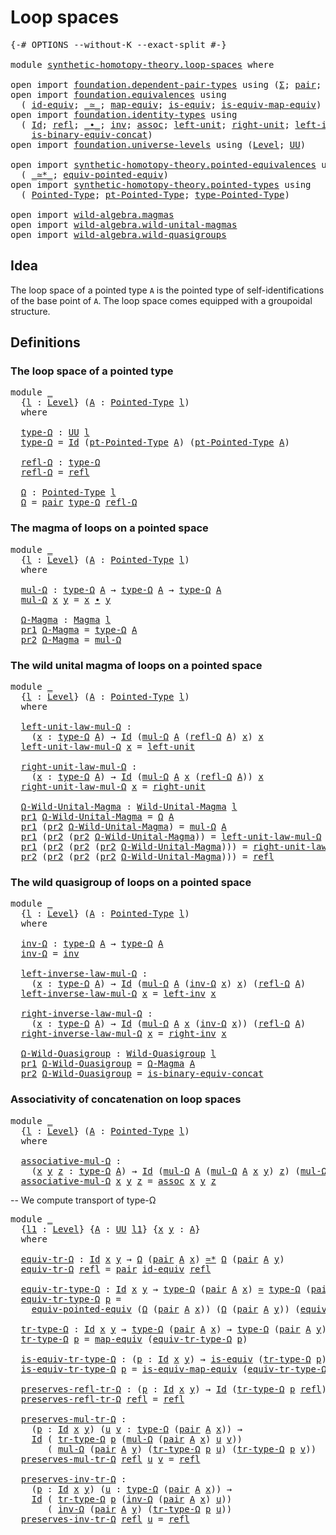# Loop spaces

<pre class="Agda"><a id="24" class="Symbol">{-#</a> <a id="28" class="Keyword">OPTIONS</a> <a id="36" class="Pragma">--without-K</a> <a id="48" class="Pragma">--exact-split</a> <a id="62" class="Symbol">#-}</a>

<a id="67" class="Keyword">module</a> <a id="74" href="synthetic-homotopy-theory.loop-spaces.html" class="Module">synthetic-homotopy-theory.loop-spaces</a> <a id="112" class="Keyword">where</a>

<a id="119" class="Keyword">open</a> <a id="124" class="Keyword">import</a> <a id="131" href="foundation.dependent-pair-types.html" class="Module">foundation.dependent-pair-types</a> <a id="163" class="Keyword">using</a> <a id="169" class="Symbol">(</a><a id="170" href="foundation-core.dependent-pair-types.html#502" class="Record">Σ</a><a id="171" class="Symbol">;</a> <a id="173" href="foundation-core.dependent-pair-types.html#575" class="InductiveConstructor">pair</a><a id="177" class="Symbol">;</a> <a id="179" href="foundation-core.dependent-pair-types.html#592" class="Field">pr1</a><a id="182" class="Symbol">;</a> <a id="184" href="foundation-core.dependent-pair-types.html#604" class="Field">pr2</a><a id="187" class="Symbol">)</a>
<a id="189" class="Keyword">open</a> <a id="194" class="Keyword">import</a> <a id="201" href="foundation.equivalences.html" class="Module">foundation.equivalences</a> <a id="225" class="Keyword">using</a>
  <a id="233" class="Symbol">(</a> <a id="235" href="foundation-core.equivalences.html#2480" class="Function">id-equiv</a><a id="243" class="Symbol">;</a> <a id="245" href="foundation-core.equivalences.html#1607" class="Function Operator">_≃_</a><a id="248" class="Symbol">;</a> <a id="250" href="foundation-core.equivalences.html#1807" class="Function">map-equiv</a><a id="259" class="Symbol">;</a> <a id="261" href="foundation-core.equivalences.html#1542" class="Function">is-equiv</a><a id="269" class="Symbol">;</a> <a id="271" href="foundation-core.equivalences.html#1862" class="Function">is-equiv-map-equiv</a><a id="289" class="Symbol">)</a>
<a id="291" class="Keyword">open</a> <a id="296" class="Keyword">import</a> <a id="303" href="foundation.identity-types.html" class="Module">foundation.identity-types</a> <a id="329" class="Keyword">using</a>
  <a id="337" class="Symbol">(</a> <a id="339" href="foundation-core.identity-types.html#641" class="Datatype">Id</a><a id="341" class="Symbol">;</a> <a id="343" href="foundation-core.identity-types.html#694" class="InductiveConstructor">refl</a><a id="347" class="Symbol">;</a> <a id="349" href="foundation-core.identity-types.html#1239" class="Function Operator">_∙_</a><a id="352" class="Symbol">;</a> <a id="354" href="foundation-core.identity-types.html#1552" class="Function">inv</a><a id="357" class="Symbol">;</a> <a id="359" href="foundation-core.identity-types.html#1699" class="Function">assoc</a><a id="364" class="Symbol">;</a> <a id="366" href="foundation-core.identity-types.html#1828" class="Function">left-unit</a><a id="375" class="Symbol">;</a> <a id="377" href="foundation-core.identity-types.html#1905" class="Function">right-unit</a><a id="387" class="Symbol">;</a> <a id="389" href="foundation-core.identity-types.html#1995" class="Function">left-inv</a><a id="397" class="Symbol">;</a> <a id="399" href="foundation-core.identity-types.html#2081" class="Function">right-inv</a><a id="408" class="Symbol">;</a>
    <a id="414" href="foundation.identity-types.html#2869" class="Function">is-binary-equiv-concat</a><a id="436" class="Symbol">)</a>
<a id="438" class="Keyword">open</a> <a id="443" class="Keyword">import</a> <a id="450" href="foundation.universe-levels.html" class="Module">foundation.universe-levels</a> <a id="477" class="Keyword">using</a> <a id="483" class="Symbol">(</a><a id="484" href="Agda.Primitive.html#597" class="Postulate">Level</a><a id="489" class="Symbol">;</a> <a id="491" href="foundation-core.universe-levels.html#222" class="Primitive">UU</a><a id="493" class="Symbol">)</a>

<a id="496" class="Keyword">open</a> <a id="501" class="Keyword">import</a> <a id="508" href="synthetic-homotopy-theory.pointed-equivalences.html" class="Module">synthetic-homotopy-theory.pointed-equivalences</a> <a id="555" class="Keyword">using</a>
  <a id="563" class="Symbol">(</a> <a id="565" href="synthetic-homotopy-theory.pointed-equivalences.html#7614" class="Function Operator">_≃*_</a><a id="569" class="Symbol">;</a> <a id="571" href="synthetic-homotopy-theory.pointed-equivalences.html#8109" class="Function">equiv-pointed-equiv</a><a id="590" class="Symbol">)</a>
<a id="592" class="Keyword">open</a> <a id="597" class="Keyword">import</a> <a id="604" href="synthetic-homotopy-theory.pointed-types.html" class="Module">synthetic-homotopy-theory.pointed-types</a> <a id="644" class="Keyword">using</a>
  <a id="652" class="Symbol">(</a> <a id="654" href="synthetic-homotopy-theory.pointed-types.html#392" class="Function">Pointed-Type</a><a id="666" class="Symbol">;</a> <a id="668" href="synthetic-homotopy-theory.pointed-types.html#585" class="Function">pt-Pointed-Type</a><a id="683" class="Symbol">;</a> <a id="685" href="synthetic-homotopy-theory.pointed-types.html#527" class="Function">type-Pointed-Type</a><a id="702" class="Symbol">)</a>

<a id="705" class="Keyword">open</a> <a id="710" class="Keyword">import</a> <a id="717" href="wild-algebra.magmas.html" class="Module">wild-algebra.magmas</a>
<a id="737" class="Keyword">open</a> <a id="742" class="Keyword">import</a> <a id="749" href="wild-algebra.wild-unital-magmas.html" class="Module">wild-algebra.wild-unital-magmas</a>
<a id="781" class="Keyword">open</a> <a id="786" class="Keyword">import</a> <a id="793" href="wild-algebra.wild-quasigroups.html" class="Module">wild-algebra.wild-quasigroups</a>
</pre>
## Idea

The loop space of a pointed type `A` is the pointed type of self-identifications of the base point of `A`. The loop space comes equipped with a groupoidal structure.

## Definitions

### The loop space of a pointed type

<pre class="Agda"><a id="1066" class="Keyword">module</a> <a id="1073" href="synthetic-homotopy-theory.loop-spaces.html#1073" class="Module">_</a>
  <a id="1077" class="Symbol">{</a><a id="1078" href="synthetic-homotopy-theory.loop-spaces.html#1078" class="Bound">l</a> <a id="1080" class="Symbol">:</a> <a id="1082" href="Agda.Primitive.html#597" class="Postulate">Level</a><a id="1087" class="Symbol">}</a> <a id="1089" class="Symbol">(</a><a id="1090" href="synthetic-homotopy-theory.loop-spaces.html#1090" class="Bound">A</a> <a id="1092" class="Symbol">:</a> <a id="1094" href="synthetic-homotopy-theory.pointed-types.html#392" class="Function">Pointed-Type</a> <a id="1107" href="synthetic-homotopy-theory.loop-spaces.html#1078" class="Bound">l</a><a id="1108" class="Symbol">)</a>
  <a id="1112" class="Keyword">where</a>
  
  <a id="1123" href="synthetic-homotopy-theory.loop-spaces.html#1123" class="Function">type-Ω</a> <a id="1130" class="Symbol">:</a> <a id="1132" href="foundation-core.universe-levels.html#222" class="Primitive">UU</a> <a id="1135" href="synthetic-homotopy-theory.loop-spaces.html#1078" class="Bound">l</a>
  <a id="1139" href="synthetic-homotopy-theory.loop-spaces.html#1123" class="Function">type-Ω</a> <a id="1146" class="Symbol">=</a> <a id="1148" href="foundation-core.identity-types.html#641" class="Datatype">Id</a> <a id="1151" class="Symbol">(</a><a id="1152" href="synthetic-homotopy-theory.pointed-types.html#585" class="Function">pt-Pointed-Type</a> <a id="1168" href="synthetic-homotopy-theory.loop-spaces.html#1090" class="Bound">A</a><a id="1169" class="Symbol">)</a> <a id="1171" class="Symbol">(</a><a id="1172" href="synthetic-homotopy-theory.pointed-types.html#585" class="Function">pt-Pointed-Type</a> <a id="1188" href="synthetic-homotopy-theory.loop-spaces.html#1090" class="Bound">A</a><a id="1189" class="Symbol">)</a>

  <a id="1194" href="synthetic-homotopy-theory.loop-spaces.html#1194" class="Function">refl-Ω</a> <a id="1201" class="Symbol">:</a> <a id="1203" href="synthetic-homotopy-theory.loop-spaces.html#1123" class="Function">type-Ω</a>
  <a id="1212" href="synthetic-homotopy-theory.loop-spaces.html#1194" class="Function">refl-Ω</a> <a id="1219" class="Symbol">=</a> <a id="1221" href="foundation-core.identity-types.html#694" class="InductiveConstructor">refl</a>

  <a id="1229" href="synthetic-homotopy-theory.loop-spaces.html#1229" class="Function">Ω</a> <a id="1231" class="Symbol">:</a> <a id="1233" href="synthetic-homotopy-theory.pointed-types.html#392" class="Function">Pointed-Type</a> <a id="1246" href="synthetic-homotopy-theory.loop-spaces.html#1078" class="Bound">l</a>
  <a id="1250" href="synthetic-homotopy-theory.loop-spaces.html#1229" class="Function">Ω</a> <a id="1252" class="Symbol">=</a> <a id="1254" href="foundation-core.dependent-pair-types.html#575" class="InductiveConstructor">pair</a> <a id="1259" href="synthetic-homotopy-theory.loop-spaces.html#1123" class="Function">type-Ω</a> <a id="1266" href="synthetic-homotopy-theory.loop-spaces.html#1194" class="Function">refl-Ω</a>
</pre>
### The magma of loops on a pointed space

<pre class="Agda"><a id="1329" class="Keyword">module</a> <a id="1336" href="synthetic-homotopy-theory.loop-spaces.html#1336" class="Module">_</a>
  <a id="1340" class="Symbol">{</a><a id="1341" href="synthetic-homotopy-theory.loop-spaces.html#1341" class="Bound">l</a> <a id="1343" class="Symbol">:</a> <a id="1345" href="Agda.Primitive.html#597" class="Postulate">Level</a><a id="1350" class="Symbol">}</a> <a id="1352" class="Symbol">(</a><a id="1353" href="synthetic-homotopy-theory.loop-spaces.html#1353" class="Bound">A</a> <a id="1355" class="Symbol">:</a> <a id="1357" href="synthetic-homotopy-theory.pointed-types.html#392" class="Function">Pointed-Type</a> <a id="1370" href="synthetic-homotopy-theory.loop-spaces.html#1341" class="Bound">l</a><a id="1371" class="Symbol">)</a>
  <a id="1375" class="Keyword">where</a>

  <a id="1384" href="synthetic-homotopy-theory.loop-spaces.html#1384" class="Function">mul-Ω</a> <a id="1390" class="Symbol">:</a> <a id="1392" href="synthetic-homotopy-theory.loop-spaces.html#1123" class="Function">type-Ω</a> <a id="1399" href="synthetic-homotopy-theory.loop-spaces.html#1353" class="Bound">A</a> <a id="1401" class="Symbol">→</a> <a id="1403" href="synthetic-homotopy-theory.loop-spaces.html#1123" class="Function">type-Ω</a> <a id="1410" href="synthetic-homotopy-theory.loop-spaces.html#1353" class="Bound">A</a> <a id="1412" class="Symbol">→</a> <a id="1414" href="synthetic-homotopy-theory.loop-spaces.html#1123" class="Function">type-Ω</a> <a id="1421" href="synthetic-homotopy-theory.loop-spaces.html#1353" class="Bound">A</a>
  <a id="1425" href="synthetic-homotopy-theory.loop-spaces.html#1384" class="Function">mul-Ω</a> <a id="1431" href="synthetic-homotopy-theory.loop-spaces.html#1431" class="Bound">x</a> <a id="1433" href="synthetic-homotopy-theory.loop-spaces.html#1433" class="Bound">y</a> <a id="1435" class="Symbol">=</a> <a id="1437" href="synthetic-homotopy-theory.loop-spaces.html#1431" class="Bound">x</a> <a id="1439" href="foundation-core.identity-types.html#1239" class="Function Operator">∙</a> <a id="1441" href="synthetic-homotopy-theory.loop-spaces.html#1433" class="Bound">y</a>

  <a id="1446" href="synthetic-homotopy-theory.loop-spaces.html#1446" class="Function">Ω-Magma</a> <a id="1454" class="Symbol">:</a> <a id="1456" href="wild-algebra.magmas.html#887" class="Function">Magma</a> <a id="1462" href="synthetic-homotopy-theory.loop-spaces.html#1341" class="Bound">l</a>
  <a id="1466" href="foundation-core.dependent-pair-types.html#592" class="Field">pr1</a> <a id="1470" href="synthetic-homotopy-theory.loop-spaces.html#1446" class="Function">Ω-Magma</a> <a id="1478" class="Symbol">=</a> <a id="1480" href="synthetic-homotopy-theory.loop-spaces.html#1123" class="Function">type-Ω</a> <a id="1487" href="synthetic-homotopy-theory.loop-spaces.html#1353" class="Bound">A</a>
  <a id="1491" href="foundation-core.dependent-pair-types.html#604" class="Field">pr2</a> <a id="1495" href="synthetic-homotopy-theory.loop-spaces.html#1446" class="Function">Ω-Magma</a> <a id="1503" class="Symbol">=</a> <a id="1505" href="synthetic-homotopy-theory.loop-spaces.html#1384" class="Function">mul-Ω</a>
</pre>
### The wild unital magma of loops on a pointed space

<pre class="Agda"><a id="1579" class="Keyword">module</a> <a id="1586" href="synthetic-homotopy-theory.loop-spaces.html#1586" class="Module">_</a>
  <a id="1590" class="Symbol">{</a><a id="1591" href="synthetic-homotopy-theory.loop-spaces.html#1591" class="Bound">l</a> <a id="1593" class="Symbol">:</a> <a id="1595" href="Agda.Primitive.html#597" class="Postulate">Level</a><a id="1600" class="Symbol">}</a> <a id="1602" class="Symbol">(</a><a id="1603" href="synthetic-homotopy-theory.loop-spaces.html#1603" class="Bound">A</a> <a id="1605" class="Symbol">:</a> <a id="1607" href="synthetic-homotopy-theory.pointed-types.html#392" class="Function">Pointed-Type</a> <a id="1620" href="synthetic-homotopy-theory.loop-spaces.html#1591" class="Bound">l</a><a id="1621" class="Symbol">)</a>
  <a id="1625" class="Keyword">where</a>

  <a id="1634" href="synthetic-homotopy-theory.loop-spaces.html#1634" class="Function">left-unit-law-mul-Ω</a> <a id="1654" class="Symbol">:</a>
    <a id="1660" class="Symbol">(</a><a id="1661" href="synthetic-homotopy-theory.loop-spaces.html#1661" class="Bound">x</a> <a id="1663" class="Symbol">:</a> <a id="1665" href="synthetic-homotopy-theory.loop-spaces.html#1123" class="Function">type-Ω</a> <a id="1672" href="synthetic-homotopy-theory.loop-spaces.html#1603" class="Bound">A</a><a id="1673" class="Symbol">)</a> <a id="1675" class="Symbol">→</a> <a id="1677" href="foundation-core.identity-types.html#641" class="Datatype">Id</a> <a id="1680" class="Symbol">(</a><a id="1681" href="synthetic-homotopy-theory.loop-spaces.html#1384" class="Function">mul-Ω</a> <a id="1687" href="synthetic-homotopy-theory.loop-spaces.html#1603" class="Bound">A</a> <a id="1689" class="Symbol">(</a><a id="1690" href="synthetic-homotopy-theory.loop-spaces.html#1194" class="Function">refl-Ω</a> <a id="1697" href="synthetic-homotopy-theory.loop-spaces.html#1603" class="Bound">A</a><a id="1698" class="Symbol">)</a> <a id="1700" href="synthetic-homotopy-theory.loop-spaces.html#1661" class="Bound">x</a><a id="1701" class="Symbol">)</a> <a id="1703" href="synthetic-homotopy-theory.loop-spaces.html#1661" class="Bound">x</a>
  <a id="1707" href="synthetic-homotopy-theory.loop-spaces.html#1634" class="Function">left-unit-law-mul-Ω</a> <a id="1727" href="synthetic-homotopy-theory.loop-spaces.html#1727" class="Bound">x</a> <a id="1729" class="Symbol">=</a> <a id="1731" href="foundation-core.identity-types.html#1828" class="Function">left-unit</a>

  <a id="1744" href="synthetic-homotopy-theory.loop-spaces.html#1744" class="Function">right-unit-law-mul-Ω</a> <a id="1765" class="Symbol">:</a>
    <a id="1771" class="Symbol">(</a><a id="1772" href="synthetic-homotopy-theory.loop-spaces.html#1772" class="Bound">x</a> <a id="1774" class="Symbol">:</a> <a id="1776" href="synthetic-homotopy-theory.loop-spaces.html#1123" class="Function">type-Ω</a> <a id="1783" href="synthetic-homotopy-theory.loop-spaces.html#1603" class="Bound">A</a><a id="1784" class="Symbol">)</a> <a id="1786" class="Symbol">→</a> <a id="1788" href="foundation-core.identity-types.html#641" class="Datatype">Id</a> <a id="1791" class="Symbol">(</a><a id="1792" href="synthetic-homotopy-theory.loop-spaces.html#1384" class="Function">mul-Ω</a> <a id="1798" href="synthetic-homotopy-theory.loop-spaces.html#1603" class="Bound">A</a> <a id="1800" href="synthetic-homotopy-theory.loop-spaces.html#1772" class="Bound">x</a> <a id="1802" class="Symbol">(</a><a id="1803" href="synthetic-homotopy-theory.loop-spaces.html#1194" class="Function">refl-Ω</a> <a id="1810" href="synthetic-homotopy-theory.loop-spaces.html#1603" class="Bound">A</a><a id="1811" class="Symbol">))</a> <a id="1814" href="synthetic-homotopy-theory.loop-spaces.html#1772" class="Bound">x</a>
  <a id="1818" href="synthetic-homotopy-theory.loop-spaces.html#1744" class="Function">right-unit-law-mul-Ω</a> <a id="1839" href="synthetic-homotopy-theory.loop-spaces.html#1839" class="Bound">x</a> <a id="1841" class="Symbol">=</a> <a id="1843" href="foundation-core.identity-types.html#1905" class="Function">right-unit</a>

  <a id="1857" href="synthetic-homotopy-theory.loop-spaces.html#1857" class="Function">Ω-Wild-Unital-Magma</a> <a id="1877" class="Symbol">:</a> <a id="1879" href="wild-algebra.wild-unital-magmas.html#1650" class="Function">Wild-Unital-Magma</a> <a id="1897" href="synthetic-homotopy-theory.loop-spaces.html#1591" class="Bound">l</a>
  <a id="1901" href="foundation-core.dependent-pair-types.html#592" class="Field">pr1</a> <a id="1905" href="synthetic-homotopy-theory.loop-spaces.html#1857" class="Function">Ω-Wild-Unital-Magma</a> <a id="1925" class="Symbol">=</a> <a id="1927" href="synthetic-homotopy-theory.loop-spaces.html#1229" class="Function">Ω</a> <a id="1929" href="synthetic-homotopy-theory.loop-spaces.html#1603" class="Bound">A</a>
  <a id="1933" href="foundation-core.dependent-pair-types.html#592" class="Field">pr1</a> <a id="1937" class="Symbol">(</a><a id="1938" href="foundation-core.dependent-pair-types.html#604" class="Field">pr2</a> <a id="1942" href="synthetic-homotopy-theory.loop-spaces.html#1857" class="Function">Ω-Wild-Unital-Magma</a><a id="1961" class="Symbol">)</a> <a id="1963" class="Symbol">=</a> <a id="1965" href="synthetic-homotopy-theory.loop-spaces.html#1384" class="Function">mul-Ω</a> <a id="1971" href="synthetic-homotopy-theory.loop-spaces.html#1603" class="Bound">A</a>
  <a id="1975" href="foundation-core.dependent-pair-types.html#592" class="Field">pr1</a> <a id="1979" class="Symbol">(</a><a id="1980" href="foundation-core.dependent-pair-types.html#604" class="Field">pr2</a> <a id="1984" class="Symbol">(</a><a id="1985" href="foundation-core.dependent-pair-types.html#604" class="Field">pr2</a> <a id="1989" href="synthetic-homotopy-theory.loop-spaces.html#1857" class="Function">Ω-Wild-Unital-Magma</a><a id="2008" class="Symbol">))</a> <a id="2011" class="Symbol">=</a> <a id="2013" href="synthetic-homotopy-theory.loop-spaces.html#1634" class="Function">left-unit-law-mul-Ω</a>
  <a id="2035" href="foundation-core.dependent-pair-types.html#592" class="Field">pr1</a> <a id="2039" class="Symbol">(</a><a id="2040" href="foundation-core.dependent-pair-types.html#604" class="Field">pr2</a> <a id="2044" class="Symbol">(</a><a id="2045" href="foundation-core.dependent-pair-types.html#604" class="Field">pr2</a> <a id="2049" class="Symbol">(</a><a id="2050" href="foundation-core.dependent-pair-types.html#604" class="Field">pr2</a> <a id="2054" href="synthetic-homotopy-theory.loop-spaces.html#1857" class="Function">Ω-Wild-Unital-Magma</a><a id="2073" class="Symbol">)))</a> <a id="2077" class="Symbol">=</a> <a id="2079" href="synthetic-homotopy-theory.loop-spaces.html#1744" class="Function">right-unit-law-mul-Ω</a>
  <a id="2102" href="foundation-core.dependent-pair-types.html#604" class="Field">pr2</a> <a id="2106" class="Symbol">(</a><a id="2107" href="foundation-core.dependent-pair-types.html#604" class="Field">pr2</a> <a id="2111" class="Symbol">(</a><a id="2112" href="foundation-core.dependent-pair-types.html#604" class="Field">pr2</a> <a id="2116" class="Symbol">(</a><a id="2117" href="foundation-core.dependent-pair-types.html#604" class="Field">pr2</a> <a id="2121" href="synthetic-homotopy-theory.loop-spaces.html#1857" class="Function">Ω-Wild-Unital-Magma</a><a id="2140" class="Symbol">)))</a> <a id="2144" class="Symbol">=</a> <a id="2146" href="foundation-core.identity-types.html#694" class="InductiveConstructor">refl</a>
</pre>
### The wild quasigroup of loops on a pointed space

<pre class="Agda"><a id="2217" class="Keyword">module</a> <a id="2224" href="synthetic-homotopy-theory.loop-spaces.html#2224" class="Module">_</a>
  <a id="2228" class="Symbol">{</a><a id="2229" href="synthetic-homotopy-theory.loop-spaces.html#2229" class="Bound">l</a> <a id="2231" class="Symbol">:</a> <a id="2233" href="Agda.Primitive.html#597" class="Postulate">Level</a><a id="2238" class="Symbol">}</a> <a id="2240" class="Symbol">(</a><a id="2241" href="synthetic-homotopy-theory.loop-spaces.html#2241" class="Bound">A</a> <a id="2243" class="Symbol">:</a> <a id="2245" href="synthetic-homotopy-theory.pointed-types.html#392" class="Function">Pointed-Type</a> <a id="2258" href="synthetic-homotopy-theory.loop-spaces.html#2229" class="Bound">l</a><a id="2259" class="Symbol">)</a>
  <a id="2263" class="Keyword">where</a>

  <a id="2272" href="synthetic-homotopy-theory.loop-spaces.html#2272" class="Function">inv-Ω</a> <a id="2278" class="Symbol">:</a> <a id="2280" href="synthetic-homotopy-theory.loop-spaces.html#1123" class="Function">type-Ω</a> <a id="2287" href="synthetic-homotopy-theory.loop-spaces.html#2241" class="Bound">A</a> <a id="2289" class="Symbol">→</a> <a id="2291" href="synthetic-homotopy-theory.loop-spaces.html#1123" class="Function">type-Ω</a> <a id="2298" href="synthetic-homotopy-theory.loop-spaces.html#2241" class="Bound">A</a>
  <a id="2302" href="synthetic-homotopy-theory.loop-spaces.html#2272" class="Function">inv-Ω</a> <a id="2308" class="Symbol">=</a> <a id="2310" href="foundation-core.identity-types.html#1552" class="Function">inv</a>

  <a id="2317" href="synthetic-homotopy-theory.loop-spaces.html#2317" class="Function">left-inverse-law-mul-Ω</a> <a id="2340" class="Symbol">:</a>
    <a id="2346" class="Symbol">(</a><a id="2347" href="synthetic-homotopy-theory.loop-spaces.html#2347" class="Bound">x</a> <a id="2349" class="Symbol">:</a> <a id="2351" href="synthetic-homotopy-theory.loop-spaces.html#1123" class="Function">type-Ω</a> <a id="2358" href="synthetic-homotopy-theory.loop-spaces.html#2241" class="Bound">A</a><a id="2359" class="Symbol">)</a> <a id="2361" class="Symbol">→</a> <a id="2363" href="foundation-core.identity-types.html#641" class="Datatype">Id</a> <a id="2366" class="Symbol">(</a><a id="2367" href="synthetic-homotopy-theory.loop-spaces.html#1384" class="Function">mul-Ω</a> <a id="2373" href="synthetic-homotopy-theory.loop-spaces.html#2241" class="Bound">A</a> <a id="2375" class="Symbol">(</a><a id="2376" href="synthetic-homotopy-theory.loop-spaces.html#2272" class="Function">inv-Ω</a> <a id="2382" href="synthetic-homotopy-theory.loop-spaces.html#2347" class="Bound">x</a><a id="2383" class="Symbol">)</a> <a id="2385" href="synthetic-homotopy-theory.loop-spaces.html#2347" class="Bound">x</a><a id="2386" class="Symbol">)</a> <a id="2388" class="Symbol">(</a><a id="2389" href="synthetic-homotopy-theory.loop-spaces.html#1194" class="Function">refl-Ω</a> <a id="2396" href="synthetic-homotopy-theory.loop-spaces.html#2241" class="Bound">A</a><a id="2397" class="Symbol">)</a>
  <a id="2401" href="synthetic-homotopy-theory.loop-spaces.html#2317" class="Function">left-inverse-law-mul-Ω</a> <a id="2424" href="synthetic-homotopy-theory.loop-spaces.html#2424" class="Bound">x</a> <a id="2426" class="Symbol">=</a> <a id="2428" href="foundation-core.identity-types.html#1995" class="Function">left-inv</a> <a id="2437" href="synthetic-homotopy-theory.loop-spaces.html#2424" class="Bound">x</a>

  <a id="2442" href="synthetic-homotopy-theory.loop-spaces.html#2442" class="Function">right-inverse-law-mul-Ω</a> <a id="2466" class="Symbol">:</a>
    <a id="2472" class="Symbol">(</a><a id="2473" href="synthetic-homotopy-theory.loop-spaces.html#2473" class="Bound">x</a> <a id="2475" class="Symbol">:</a> <a id="2477" href="synthetic-homotopy-theory.loop-spaces.html#1123" class="Function">type-Ω</a> <a id="2484" href="synthetic-homotopy-theory.loop-spaces.html#2241" class="Bound">A</a><a id="2485" class="Symbol">)</a> <a id="2487" class="Symbol">→</a> <a id="2489" href="foundation-core.identity-types.html#641" class="Datatype">Id</a> <a id="2492" class="Symbol">(</a><a id="2493" href="synthetic-homotopy-theory.loop-spaces.html#1384" class="Function">mul-Ω</a> <a id="2499" href="synthetic-homotopy-theory.loop-spaces.html#2241" class="Bound">A</a> <a id="2501" href="synthetic-homotopy-theory.loop-spaces.html#2473" class="Bound">x</a> <a id="2503" class="Symbol">(</a><a id="2504" href="synthetic-homotopy-theory.loop-spaces.html#2272" class="Function">inv-Ω</a> <a id="2510" href="synthetic-homotopy-theory.loop-spaces.html#2473" class="Bound">x</a><a id="2511" class="Symbol">))</a> <a id="2514" class="Symbol">(</a><a id="2515" href="synthetic-homotopy-theory.loop-spaces.html#1194" class="Function">refl-Ω</a> <a id="2522" href="synthetic-homotopy-theory.loop-spaces.html#2241" class="Bound">A</a><a id="2523" class="Symbol">)</a>
  <a id="2527" href="synthetic-homotopy-theory.loop-spaces.html#2442" class="Function">right-inverse-law-mul-Ω</a> <a id="2551" href="synthetic-homotopy-theory.loop-spaces.html#2551" class="Bound">x</a> <a id="2553" class="Symbol">=</a> <a id="2555" href="foundation-core.identity-types.html#2081" class="Function">right-inv</a> <a id="2565" href="synthetic-homotopy-theory.loop-spaces.html#2551" class="Bound">x</a>

  <a id="2570" href="synthetic-homotopy-theory.loop-spaces.html#2570" class="Function">Ω-Wild-Quasigroup</a> <a id="2588" class="Symbol">:</a> <a id="2590" href="wild-algebra.wild-quasigroups.html#483" class="Function">Wild-Quasigroup</a> <a id="2606" href="synthetic-homotopy-theory.loop-spaces.html#2229" class="Bound">l</a>
  <a id="2610" href="foundation-core.dependent-pair-types.html#592" class="Field">pr1</a> <a id="2614" href="synthetic-homotopy-theory.loop-spaces.html#2570" class="Function">Ω-Wild-Quasigroup</a> <a id="2632" class="Symbol">=</a> <a id="2634" href="synthetic-homotopy-theory.loop-spaces.html#1446" class="Function">Ω-Magma</a> <a id="2642" href="synthetic-homotopy-theory.loop-spaces.html#2241" class="Bound">A</a>
  <a id="2646" href="foundation-core.dependent-pair-types.html#604" class="Field">pr2</a> <a id="2650" href="synthetic-homotopy-theory.loop-spaces.html#2570" class="Function">Ω-Wild-Quasigroup</a> <a id="2668" class="Symbol">=</a> <a id="2670" href="foundation.identity-types.html#2869" class="Function">is-binary-equiv-concat</a>
</pre>
### Associativity of concatenation on loop spaces

<pre class="Agda"><a id="2757" class="Keyword">module</a> <a id="2764" href="synthetic-homotopy-theory.loop-spaces.html#2764" class="Module">_</a>
  <a id="2768" class="Symbol">{</a><a id="2769" href="synthetic-homotopy-theory.loop-spaces.html#2769" class="Bound">l</a> <a id="2771" class="Symbol">:</a> <a id="2773" href="Agda.Primitive.html#597" class="Postulate">Level</a><a id="2778" class="Symbol">}</a> <a id="2780" class="Symbol">(</a><a id="2781" href="synthetic-homotopy-theory.loop-spaces.html#2781" class="Bound">A</a> <a id="2783" class="Symbol">:</a> <a id="2785" href="synthetic-homotopy-theory.pointed-types.html#392" class="Function">Pointed-Type</a> <a id="2798" href="synthetic-homotopy-theory.loop-spaces.html#2769" class="Bound">l</a><a id="2799" class="Symbol">)</a>
  <a id="2803" class="Keyword">where</a>
  
  <a id="2814" href="synthetic-homotopy-theory.loop-spaces.html#2814" class="Function">associative-mul-Ω</a> <a id="2832" class="Symbol">:</a>
    <a id="2838" class="Symbol">(</a><a id="2839" href="synthetic-homotopy-theory.loop-spaces.html#2839" class="Bound">x</a> <a id="2841" href="synthetic-homotopy-theory.loop-spaces.html#2841" class="Bound">y</a> <a id="2843" href="synthetic-homotopy-theory.loop-spaces.html#2843" class="Bound">z</a> <a id="2845" class="Symbol">:</a> <a id="2847" href="synthetic-homotopy-theory.loop-spaces.html#1123" class="Function">type-Ω</a> <a id="2854" href="synthetic-homotopy-theory.loop-spaces.html#2781" class="Bound">A</a><a id="2855" class="Symbol">)</a> <a id="2857" class="Symbol">→</a> <a id="2859" href="foundation-core.identity-types.html#641" class="Datatype">Id</a> <a id="2862" class="Symbol">(</a><a id="2863" href="synthetic-homotopy-theory.loop-spaces.html#1384" class="Function">mul-Ω</a> <a id="2869" href="synthetic-homotopy-theory.loop-spaces.html#2781" class="Bound">A</a> <a id="2871" class="Symbol">(</a><a id="2872" href="synthetic-homotopy-theory.loop-spaces.html#1384" class="Function">mul-Ω</a> <a id="2878" href="synthetic-homotopy-theory.loop-spaces.html#2781" class="Bound">A</a> <a id="2880" href="synthetic-homotopy-theory.loop-spaces.html#2839" class="Bound">x</a> <a id="2882" href="synthetic-homotopy-theory.loop-spaces.html#2841" class="Bound">y</a><a id="2883" class="Symbol">)</a> <a id="2885" href="synthetic-homotopy-theory.loop-spaces.html#2843" class="Bound">z</a><a id="2886" class="Symbol">)</a> <a id="2888" class="Symbol">(</a><a id="2889" href="synthetic-homotopy-theory.loop-spaces.html#1384" class="Function">mul-Ω</a> <a id="2895" href="synthetic-homotopy-theory.loop-spaces.html#2781" class="Bound">A</a> <a id="2897" href="synthetic-homotopy-theory.loop-spaces.html#2839" class="Bound">x</a> <a id="2899" class="Symbol">(</a><a id="2900" href="synthetic-homotopy-theory.loop-spaces.html#1384" class="Function">mul-Ω</a> <a id="2906" href="synthetic-homotopy-theory.loop-spaces.html#2781" class="Bound">A</a> <a id="2908" href="synthetic-homotopy-theory.loop-spaces.html#2841" class="Bound">y</a> <a id="2910" href="synthetic-homotopy-theory.loop-spaces.html#2843" class="Bound">z</a><a id="2911" class="Symbol">))</a>
  <a id="2916" href="synthetic-homotopy-theory.loop-spaces.html#2814" class="Function">associative-mul-Ω</a> <a id="2934" href="synthetic-homotopy-theory.loop-spaces.html#2934" class="Bound">x</a> <a id="2936" href="synthetic-homotopy-theory.loop-spaces.html#2936" class="Bound">y</a> <a id="2938" href="synthetic-homotopy-theory.loop-spaces.html#2938" class="Bound">z</a> <a id="2940" class="Symbol">=</a> <a id="2942" href="foundation-core.identity-types.html#1699" class="Function">assoc</a> <a id="2948" href="synthetic-homotopy-theory.loop-spaces.html#2934" class="Bound">x</a> <a id="2950" href="synthetic-homotopy-theory.loop-spaces.html#2936" class="Bound">y</a> <a id="2952" href="synthetic-homotopy-theory.loop-spaces.html#2938" class="Bound">z</a>
</pre>
-- We compute transport of type-Ω

<pre class="Agda"><a id="2998" class="Keyword">module</a> <a id="3005" href="synthetic-homotopy-theory.loop-spaces.html#3005" class="Module">_</a>
  <a id="3009" class="Symbol">{</a><a id="3010" href="synthetic-homotopy-theory.loop-spaces.html#3010" class="Bound">l1</a> <a id="3013" class="Symbol">:</a> <a id="3015" href="Agda.Primitive.html#597" class="Postulate">Level</a><a id="3020" class="Symbol">}</a> <a id="3022" class="Symbol">{</a><a id="3023" href="synthetic-homotopy-theory.loop-spaces.html#3023" class="Bound">A</a> <a id="3025" class="Symbol">:</a> <a id="3027" href="foundation-core.universe-levels.html#222" class="Primitive">UU</a> <a id="3030" href="synthetic-homotopy-theory.loop-spaces.html#3010" class="Bound">l1</a><a id="3032" class="Symbol">}</a> <a id="3034" class="Symbol">{</a><a id="3035" href="synthetic-homotopy-theory.loop-spaces.html#3035" class="Bound">x</a> <a id="3037" href="synthetic-homotopy-theory.loop-spaces.html#3037" class="Bound">y</a> <a id="3039" class="Symbol">:</a> <a id="3041" href="synthetic-homotopy-theory.loop-spaces.html#3023" class="Bound">A</a><a id="3042" class="Symbol">}</a> 
  <a id="3047" class="Keyword">where</a>

  <a id="3056" href="synthetic-homotopy-theory.loop-spaces.html#3056" class="Function">equiv-tr-Ω</a> <a id="3067" class="Symbol">:</a> <a id="3069" href="foundation-core.identity-types.html#641" class="Datatype">Id</a> <a id="3072" href="synthetic-homotopy-theory.loop-spaces.html#3035" class="Bound">x</a> <a id="3074" href="synthetic-homotopy-theory.loop-spaces.html#3037" class="Bound">y</a> <a id="3076" class="Symbol">→</a> <a id="3078" href="synthetic-homotopy-theory.loop-spaces.html#1229" class="Function">Ω</a> <a id="3080" class="Symbol">(</a><a id="3081" href="foundation-core.dependent-pair-types.html#575" class="InductiveConstructor">pair</a> <a id="3086" href="synthetic-homotopy-theory.loop-spaces.html#3023" class="Bound">A</a> <a id="3088" href="synthetic-homotopy-theory.loop-spaces.html#3035" class="Bound">x</a><a id="3089" class="Symbol">)</a> <a id="3091" href="synthetic-homotopy-theory.pointed-equivalences.html#7614" class="Function Operator">≃*</a> <a id="3094" href="synthetic-homotopy-theory.loop-spaces.html#1229" class="Function">Ω</a> <a id="3096" class="Symbol">(</a><a id="3097" href="foundation-core.dependent-pair-types.html#575" class="InductiveConstructor">pair</a> <a id="3102" href="synthetic-homotopy-theory.loop-spaces.html#3023" class="Bound">A</a> <a id="3104" href="synthetic-homotopy-theory.loop-spaces.html#3037" class="Bound">y</a><a id="3105" class="Symbol">)</a>
  <a id="3109" href="synthetic-homotopy-theory.loop-spaces.html#3056" class="Function">equiv-tr-Ω</a> <a id="3120" href="foundation-core.identity-types.html#694" class="InductiveConstructor">refl</a> <a id="3125" class="Symbol">=</a> <a id="3127" href="foundation-core.dependent-pair-types.html#575" class="InductiveConstructor">pair</a> <a id="3132" href="foundation-core.equivalences.html#2480" class="Function">id-equiv</a> <a id="3141" href="foundation-core.identity-types.html#694" class="InductiveConstructor">refl</a>
  
  <a id="3151" href="synthetic-homotopy-theory.loop-spaces.html#3151" class="Function">equiv-tr-type-Ω</a> <a id="3167" class="Symbol">:</a> <a id="3169" href="foundation-core.identity-types.html#641" class="Datatype">Id</a> <a id="3172" href="synthetic-homotopy-theory.loop-spaces.html#3035" class="Bound">x</a> <a id="3174" href="synthetic-homotopy-theory.loop-spaces.html#3037" class="Bound">y</a> <a id="3176" class="Symbol">→</a> <a id="3178" href="synthetic-homotopy-theory.loop-spaces.html#1123" class="Function">type-Ω</a> <a id="3185" class="Symbol">(</a><a id="3186" href="foundation-core.dependent-pair-types.html#575" class="InductiveConstructor">pair</a> <a id="3191" href="synthetic-homotopy-theory.loop-spaces.html#3023" class="Bound">A</a> <a id="3193" href="synthetic-homotopy-theory.loop-spaces.html#3035" class="Bound">x</a><a id="3194" class="Symbol">)</a> <a id="3196" href="foundation-core.equivalences.html#1607" class="Function Operator">≃</a> <a id="3198" href="synthetic-homotopy-theory.loop-spaces.html#1123" class="Function">type-Ω</a> <a id="3205" class="Symbol">(</a><a id="3206" href="foundation-core.dependent-pair-types.html#575" class="InductiveConstructor">pair</a> <a id="3211" href="synthetic-homotopy-theory.loop-spaces.html#3023" class="Bound">A</a> <a id="3213" href="synthetic-homotopy-theory.loop-spaces.html#3037" class="Bound">y</a><a id="3214" class="Symbol">)</a>
  <a id="3218" href="synthetic-homotopy-theory.loop-spaces.html#3151" class="Function">equiv-tr-type-Ω</a> <a id="3234" href="synthetic-homotopy-theory.loop-spaces.html#3234" class="Bound">p</a> <a id="3236" class="Symbol">=</a>
    <a id="3242" href="synthetic-homotopy-theory.pointed-equivalences.html#8109" class="Function">equiv-pointed-equiv</a> <a id="3262" class="Symbol">(</a><a id="3263" href="synthetic-homotopy-theory.loop-spaces.html#1229" class="Function">Ω</a> <a id="3265" class="Symbol">(</a><a id="3266" href="foundation-core.dependent-pair-types.html#575" class="InductiveConstructor">pair</a> <a id="3271" href="synthetic-homotopy-theory.loop-spaces.html#3023" class="Bound">A</a> <a id="3273" href="synthetic-homotopy-theory.loop-spaces.html#3035" class="Bound">x</a><a id="3274" class="Symbol">))</a> <a id="3277" class="Symbol">(</a><a id="3278" href="synthetic-homotopy-theory.loop-spaces.html#1229" class="Function">Ω</a> <a id="3280" class="Symbol">(</a><a id="3281" href="foundation-core.dependent-pair-types.html#575" class="InductiveConstructor">pair</a> <a id="3286" href="synthetic-homotopy-theory.loop-spaces.html#3023" class="Bound">A</a> <a id="3288" href="synthetic-homotopy-theory.loop-spaces.html#3037" class="Bound">y</a><a id="3289" class="Symbol">))</a> <a id="3292" class="Symbol">(</a><a id="3293" href="synthetic-homotopy-theory.loop-spaces.html#3056" class="Function">equiv-tr-Ω</a> <a id="3304" href="synthetic-homotopy-theory.loop-spaces.html#3234" class="Bound">p</a><a id="3305" class="Symbol">)</a>

  <a id="3310" href="synthetic-homotopy-theory.loop-spaces.html#3310" class="Function">tr-type-Ω</a> <a id="3320" class="Symbol">:</a> <a id="3322" href="foundation-core.identity-types.html#641" class="Datatype">Id</a> <a id="3325" href="synthetic-homotopy-theory.loop-spaces.html#3035" class="Bound">x</a> <a id="3327" href="synthetic-homotopy-theory.loop-spaces.html#3037" class="Bound">y</a> <a id="3329" class="Symbol">→</a> <a id="3331" href="synthetic-homotopy-theory.loop-spaces.html#1123" class="Function">type-Ω</a> <a id="3338" class="Symbol">(</a><a id="3339" href="foundation-core.dependent-pair-types.html#575" class="InductiveConstructor">pair</a> <a id="3344" href="synthetic-homotopy-theory.loop-spaces.html#3023" class="Bound">A</a> <a id="3346" href="synthetic-homotopy-theory.loop-spaces.html#3035" class="Bound">x</a><a id="3347" class="Symbol">)</a> <a id="3349" class="Symbol">→</a> <a id="3351" href="synthetic-homotopy-theory.loop-spaces.html#1123" class="Function">type-Ω</a> <a id="3358" class="Symbol">(</a><a id="3359" href="foundation-core.dependent-pair-types.html#575" class="InductiveConstructor">pair</a> <a id="3364" href="synthetic-homotopy-theory.loop-spaces.html#3023" class="Bound">A</a> <a id="3366" href="synthetic-homotopy-theory.loop-spaces.html#3037" class="Bound">y</a><a id="3367" class="Symbol">)</a>
  <a id="3371" href="synthetic-homotopy-theory.loop-spaces.html#3310" class="Function">tr-type-Ω</a> <a id="3381" href="synthetic-homotopy-theory.loop-spaces.html#3381" class="Bound">p</a> <a id="3383" class="Symbol">=</a> <a id="3385" href="foundation-core.equivalences.html#1807" class="Function">map-equiv</a> <a id="3395" class="Symbol">(</a><a id="3396" href="synthetic-homotopy-theory.loop-spaces.html#3151" class="Function">equiv-tr-type-Ω</a> <a id="3412" href="synthetic-homotopy-theory.loop-spaces.html#3381" class="Bound">p</a><a id="3413" class="Symbol">)</a>

  <a id="3418" href="synthetic-homotopy-theory.loop-spaces.html#3418" class="Function">is-equiv-tr-type-Ω</a> <a id="3437" class="Symbol">:</a> <a id="3439" class="Symbol">(</a><a id="3440" href="synthetic-homotopy-theory.loop-spaces.html#3440" class="Bound">p</a> <a id="3442" class="Symbol">:</a> <a id="3444" href="foundation-core.identity-types.html#641" class="Datatype">Id</a> <a id="3447" href="synthetic-homotopy-theory.loop-spaces.html#3035" class="Bound">x</a> <a id="3449" href="synthetic-homotopy-theory.loop-spaces.html#3037" class="Bound">y</a><a id="3450" class="Symbol">)</a> <a id="3452" class="Symbol">→</a> <a id="3454" href="foundation-core.equivalences.html#1542" class="Function">is-equiv</a> <a id="3463" class="Symbol">(</a><a id="3464" href="synthetic-homotopy-theory.loop-spaces.html#3310" class="Function">tr-type-Ω</a> <a id="3474" href="synthetic-homotopy-theory.loop-spaces.html#3440" class="Bound">p</a><a id="3475" class="Symbol">)</a>
  <a id="3479" href="synthetic-homotopy-theory.loop-spaces.html#3418" class="Function">is-equiv-tr-type-Ω</a> <a id="3498" href="synthetic-homotopy-theory.loop-spaces.html#3498" class="Bound">p</a> <a id="3500" class="Symbol">=</a> <a id="3502" href="foundation-core.equivalences.html#1862" class="Function">is-equiv-map-equiv</a> <a id="3521" class="Symbol">(</a><a id="3522" href="synthetic-homotopy-theory.loop-spaces.html#3151" class="Function">equiv-tr-type-Ω</a> <a id="3538" href="synthetic-homotopy-theory.loop-spaces.html#3498" class="Bound">p</a><a id="3539" class="Symbol">)</a>

  <a id="3544" href="synthetic-homotopy-theory.loop-spaces.html#3544" class="Function">preserves-refl-tr-Ω</a> <a id="3564" class="Symbol">:</a> <a id="3566" class="Symbol">(</a><a id="3567" href="synthetic-homotopy-theory.loop-spaces.html#3567" class="Bound">p</a> <a id="3569" class="Symbol">:</a> <a id="3571" href="foundation-core.identity-types.html#641" class="Datatype">Id</a> <a id="3574" href="synthetic-homotopy-theory.loop-spaces.html#3035" class="Bound">x</a> <a id="3576" href="synthetic-homotopy-theory.loop-spaces.html#3037" class="Bound">y</a><a id="3577" class="Symbol">)</a> <a id="3579" class="Symbol">→</a> <a id="3581" href="foundation-core.identity-types.html#641" class="Datatype">Id</a> <a id="3584" class="Symbol">(</a><a id="3585" href="synthetic-homotopy-theory.loop-spaces.html#3310" class="Function">tr-type-Ω</a> <a id="3595" href="synthetic-homotopy-theory.loop-spaces.html#3567" class="Bound">p</a> <a id="3597" href="foundation-core.identity-types.html#694" class="InductiveConstructor">refl</a><a id="3601" class="Symbol">)</a> <a id="3603" href="foundation-core.identity-types.html#694" class="InductiveConstructor">refl</a>
  <a id="3610" href="synthetic-homotopy-theory.loop-spaces.html#3544" class="Function">preserves-refl-tr-Ω</a> <a id="3630" href="foundation-core.identity-types.html#694" class="InductiveConstructor">refl</a> <a id="3635" class="Symbol">=</a> <a id="3637" href="foundation-core.identity-types.html#694" class="InductiveConstructor">refl</a>

  <a id="3645" href="synthetic-homotopy-theory.loop-spaces.html#3645" class="Function">preserves-mul-tr-Ω</a> <a id="3664" class="Symbol">:</a>
    <a id="3670" class="Symbol">(</a><a id="3671" href="synthetic-homotopy-theory.loop-spaces.html#3671" class="Bound">p</a> <a id="3673" class="Symbol">:</a> <a id="3675" href="foundation-core.identity-types.html#641" class="Datatype">Id</a> <a id="3678" href="synthetic-homotopy-theory.loop-spaces.html#3035" class="Bound">x</a> <a id="3680" href="synthetic-homotopy-theory.loop-spaces.html#3037" class="Bound">y</a><a id="3681" class="Symbol">)</a> <a id="3683" class="Symbol">(</a><a id="3684" href="synthetic-homotopy-theory.loop-spaces.html#3684" class="Bound">u</a> <a id="3686" href="synthetic-homotopy-theory.loop-spaces.html#3686" class="Bound">v</a> <a id="3688" class="Symbol">:</a> <a id="3690" href="synthetic-homotopy-theory.loop-spaces.html#1123" class="Function">type-Ω</a> <a id="3697" class="Symbol">(</a><a id="3698" href="foundation-core.dependent-pair-types.html#575" class="InductiveConstructor">pair</a> <a id="3703" href="synthetic-homotopy-theory.loop-spaces.html#3023" class="Bound">A</a> <a id="3705" href="synthetic-homotopy-theory.loop-spaces.html#3035" class="Bound">x</a><a id="3706" class="Symbol">))</a> <a id="3709" class="Symbol">→</a>
    <a id="3715" href="foundation-core.identity-types.html#641" class="Datatype">Id</a> <a id="3718" class="Symbol">(</a> <a id="3720" href="synthetic-homotopy-theory.loop-spaces.html#3310" class="Function">tr-type-Ω</a> <a id="3730" href="synthetic-homotopy-theory.loop-spaces.html#3671" class="Bound">p</a> <a id="3732" class="Symbol">(</a><a id="3733" href="synthetic-homotopy-theory.loop-spaces.html#1384" class="Function">mul-Ω</a> <a id="3739" class="Symbol">(</a><a id="3740" href="foundation-core.dependent-pair-types.html#575" class="InductiveConstructor">pair</a> <a id="3745" href="synthetic-homotopy-theory.loop-spaces.html#3023" class="Bound">A</a> <a id="3747" href="synthetic-homotopy-theory.loop-spaces.html#3035" class="Bound">x</a><a id="3748" class="Symbol">)</a> <a id="3750" href="synthetic-homotopy-theory.loop-spaces.html#3684" class="Bound">u</a> <a id="3752" href="synthetic-homotopy-theory.loop-spaces.html#3686" class="Bound">v</a><a id="3753" class="Symbol">))</a>
       <a id="3763" class="Symbol">(</a> <a id="3765" href="synthetic-homotopy-theory.loop-spaces.html#1384" class="Function">mul-Ω</a> <a id="3771" class="Symbol">(</a><a id="3772" href="foundation-core.dependent-pair-types.html#575" class="InductiveConstructor">pair</a> <a id="3777" href="synthetic-homotopy-theory.loop-spaces.html#3023" class="Bound">A</a> <a id="3779" href="synthetic-homotopy-theory.loop-spaces.html#3037" class="Bound">y</a><a id="3780" class="Symbol">)</a> <a id="3782" class="Symbol">(</a><a id="3783" href="synthetic-homotopy-theory.loop-spaces.html#3310" class="Function">tr-type-Ω</a> <a id="3793" href="synthetic-homotopy-theory.loop-spaces.html#3671" class="Bound">p</a> <a id="3795" href="synthetic-homotopy-theory.loop-spaces.html#3684" class="Bound">u</a><a id="3796" class="Symbol">)</a> <a id="3798" class="Symbol">(</a><a id="3799" href="synthetic-homotopy-theory.loop-spaces.html#3310" class="Function">tr-type-Ω</a> <a id="3809" href="synthetic-homotopy-theory.loop-spaces.html#3671" class="Bound">p</a> <a id="3811" href="synthetic-homotopy-theory.loop-spaces.html#3686" class="Bound">v</a><a id="3812" class="Symbol">))</a>
  <a id="3817" href="synthetic-homotopy-theory.loop-spaces.html#3645" class="Function">preserves-mul-tr-Ω</a> <a id="3836" href="foundation-core.identity-types.html#694" class="InductiveConstructor">refl</a> <a id="3841" href="synthetic-homotopy-theory.loop-spaces.html#3841" class="Bound">u</a> <a id="3843" href="synthetic-homotopy-theory.loop-spaces.html#3843" class="Bound">v</a> <a id="3845" class="Symbol">=</a> <a id="3847" href="foundation-core.identity-types.html#694" class="InductiveConstructor">refl</a>

  <a id="3855" href="synthetic-homotopy-theory.loop-spaces.html#3855" class="Function">preserves-inv-tr-Ω</a> <a id="3874" class="Symbol">:</a>
    <a id="3880" class="Symbol">(</a><a id="3881" href="synthetic-homotopy-theory.loop-spaces.html#3881" class="Bound">p</a> <a id="3883" class="Symbol">:</a> <a id="3885" href="foundation-core.identity-types.html#641" class="Datatype">Id</a> <a id="3888" href="synthetic-homotopy-theory.loop-spaces.html#3035" class="Bound">x</a> <a id="3890" href="synthetic-homotopy-theory.loop-spaces.html#3037" class="Bound">y</a><a id="3891" class="Symbol">)</a> <a id="3893" class="Symbol">(</a><a id="3894" href="synthetic-homotopy-theory.loop-spaces.html#3894" class="Bound">u</a> <a id="3896" class="Symbol">:</a> <a id="3898" href="synthetic-homotopy-theory.loop-spaces.html#1123" class="Function">type-Ω</a> <a id="3905" class="Symbol">(</a><a id="3906" href="foundation-core.dependent-pair-types.html#575" class="InductiveConstructor">pair</a> <a id="3911" href="synthetic-homotopy-theory.loop-spaces.html#3023" class="Bound">A</a> <a id="3913" href="synthetic-homotopy-theory.loop-spaces.html#3035" class="Bound">x</a><a id="3914" class="Symbol">))</a> <a id="3917" class="Symbol">→</a>
    <a id="3923" href="foundation-core.identity-types.html#641" class="Datatype">Id</a> <a id="3926" class="Symbol">(</a> <a id="3928" href="synthetic-homotopy-theory.loop-spaces.html#3310" class="Function">tr-type-Ω</a> <a id="3938" href="synthetic-homotopy-theory.loop-spaces.html#3881" class="Bound">p</a> <a id="3940" class="Symbol">(</a><a id="3941" href="synthetic-homotopy-theory.loop-spaces.html#2272" class="Function">inv-Ω</a> <a id="3947" class="Symbol">(</a><a id="3948" href="foundation-core.dependent-pair-types.html#575" class="InductiveConstructor">pair</a> <a id="3953" href="synthetic-homotopy-theory.loop-spaces.html#3023" class="Bound">A</a> <a id="3955" href="synthetic-homotopy-theory.loop-spaces.html#3035" class="Bound">x</a><a id="3956" class="Symbol">)</a> <a id="3958" href="synthetic-homotopy-theory.loop-spaces.html#3894" class="Bound">u</a><a id="3959" class="Symbol">))</a>
       <a id="3969" class="Symbol">(</a> <a id="3971" href="synthetic-homotopy-theory.loop-spaces.html#2272" class="Function">inv-Ω</a> <a id="3977" class="Symbol">(</a><a id="3978" href="foundation-core.dependent-pair-types.html#575" class="InductiveConstructor">pair</a> <a id="3983" href="synthetic-homotopy-theory.loop-spaces.html#3023" class="Bound">A</a> <a id="3985" href="synthetic-homotopy-theory.loop-spaces.html#3037" class="Bound">y</a><a id="3986" class="Symbol">)</a> <a id="3988" class="Symbol">(</a><a id="3989" href="synthetic-homotopy-theory.loop-spaces.html#3310" class="Function">tr-type-Ω</a> <a id="3999" href="synthetic-homotopy-theory.loop-spaces.html#3881" class="Bound">p</a> <a id="4001" href="synthetic-homotopy-theory.loop-spaces.html#3894" class="Bound">u</a><a id="4002" class="Symbol">))</a>
  <a id="4007" href="synthetic-homotopy-theory.loop-spaces.html#3855" class="Function">preserves-inv-tr-Ω</a> <a id="4026" href="foundation-core.identity-types.html#694" class="InductiveConstructor">refl</a> <a id="4031" href="synthetic-homotopy-theory.loop-spaces.html#4031" class="Bound">u</a> <a id="4033" class="Symbol">=</a> <a id="4035" href="foundation-core.identity-types.html#694" class="InductiveConstructor">refl</a>
</pre>